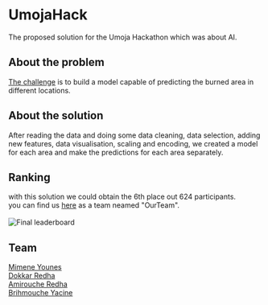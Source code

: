 # UmojaHack
The proposed solution for the Umoja Hackathon which was about AI.
## About the problem 
[The challenge](https://zindi.africa/hackathons/umojahack-3-hotspots) is to build a model capable of predicting the burned area in different locations.
## About the solution
After reading the data and doing some data cleaning, data selection, adding new features, data visualisation, scaling and encoding, we created a model for each area and make the predictions for each area separately.

## Ranking
with this solution we could obtain the 6th place out 624 participants.  
you can find us [here](https://zindi.africa/hackathons/umojahack-3-hotspots/leaderboard) as a team neamed "OurTeam".  
<br>
![Final leaderboard](https://github.com/younes38/UmojaHack/blob/master/leaderboard.PNG)

## Team
[Mimene Younes](https://github.com/younes38)  
[Dokkar Redha](https://github.com/DokkarRachidReda)  
[Amirouche Redha](https://github.com/am3redha)  
[Brihmouche Yacine](https://github.com/Looklok)

